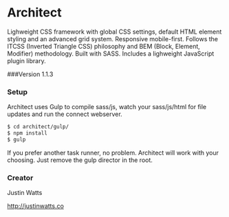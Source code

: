 # Architect

Lighweight CSS framework with global CSS settings, default HTML element styling and an advanced grid system. Responsive mobile-first. Follows the ITCSS (Inverted Triangle CSS) philosophy and BEM (Block, Element, Modifier) methodology. Built with SASS. Includes a lighweight JavaScript plugin library.


###Version
1.1.3


### Setup

Architect uses Gulp to compile sass/js, watch your sass/js/html for file updates and run the connect webserver.

```sh
$ cd architect/gulp/
$ npm install
$ gulp
```

If you prefer another task runner, no problem. Architect will work with your choosing. Just remove the gulp director in the root.


### Creator
Justin Watts

<http://justinwatts.co>
